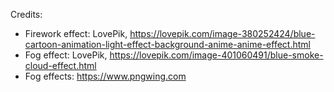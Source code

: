 Credits:

- Firework effect: LovePik, https://lovepik.com/image-380252424/blue-cartoon-animation-light-effect-background-anime-anime-effect.html
- Fog effect: LovePik, https://lovepik.com/image-401060491/blue-smoke-cloud-effect.html
- Fog effects: https://www.pngwing.com
